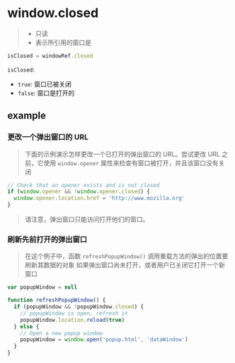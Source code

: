 # window.closed

> - 只读
> - 表示所引用的窗口是

```js
isClosed = windowRef.closed
```

`isClosed`:

- `true`: 窗口已被关闭
- `false`: 窗口是打开的

## example

### 更改一个弹出窗口的 URL

> 下面的示例演示怎样更改一个已打开的弹出窗口的 URL。尝试更改 URL 之前，它使用 `window.opener` 属性来检查有窗口被打开，并且该窗口没有关闭

```js
// Check that an opener exists and is not closed
if (window.opener && !window.opener.closed) {
  window.opener.location.href = 'http://www.mozilla.org'
}
```

> 请注意，弹出窗口只能访问打开他们的窗口。

### 刷新先前打开的弹出窗口

> 在这个例子中，函数 `refreshPopupWindow()` 调用重载方法的弹出的位置要刷新其数据的对象
> 如果弹出窗口尚未打开，或者用户已关闭它打开一个新窗口

```js
var popupWindow = null

function refreshPopupWindow() {
  if (popupWindow && !popupWindow.closed) {
    // popupWindow is open, refresh it
    popupWindow.location.reload(true)
  } else {
    // Open a new popup window
    popupWindow = window.open('popup.html', 'dataWindow')
  }
}
```
